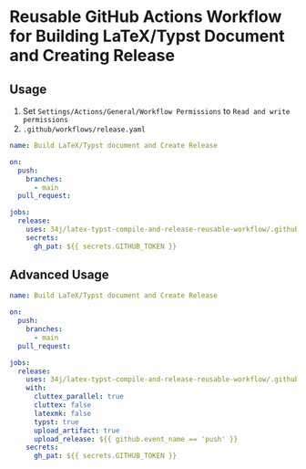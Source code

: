 # Reusable GitHub Actions Workflow for Building LaTeX/Typst Document and Creating Release

## Usage

1. Set `Settings/Actions/General/Workflow Permissions` to `Read and write permissions`
2. `.github/workflows/release.yaml`

```yaml
name: Build LaTeX/Typst document and Create Release

on:
  push:
    branches:
      - main
  pull_request:

jobs:
  release:
    uses: 34j/latex-typst-compile-and-release-reusable-workflow/.github/workflows/release.yaml@main
    secrets:
      gh_pat: ${{ secrets.GITHUB_TOKEN }}
```

## Advanced Usage

```yaml
name: Build LaTeX/Typst document and Create Release

on:
  push:
    branches:
      - main
  pull_request:

jobs:
  release:
    uses: 34j/latex-typst-compile-and-release-reusable-workflow/.github/workflows/release.yaml@main
    with:
      cluttex_parallel: true
      cluttex: false
      latexmk: false
      typst: true
      upload_artifact: true
      upload_release: ${{ github.event_name == 'push' }}
    secrets:
      gh_pat: ${{ secrets.GITHUB_TOKEN }}
```
